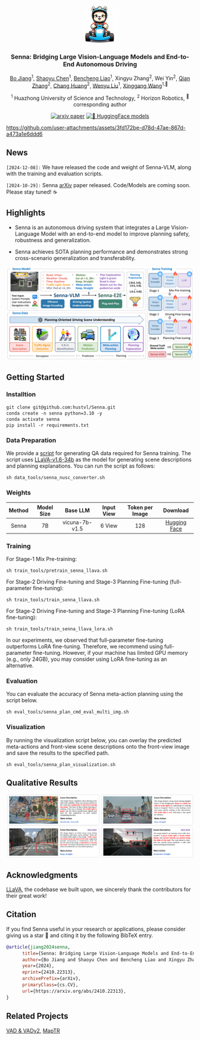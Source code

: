 <div align ="center">

<img src="./assets/logo.png" width="20%">
<h3> Senna: Bridging Large Vision-Language Models and End-to-End Autonomous Driving </h3>

[Bo Jiang](https://scholar.google.com/citations?user=UlDxGP0AAAAJ&hl=zh-CN)<sup>1</sup>, [Shaoyu Chen](https://scholar.google.com/citations?user=PIeNN2gAAAAJ&hl=en&oi=sra)<sup>1</sup>, [Bencheng Liao](https://scholar.google.com/citations?user=rUBdh_sAAAAJ&hl=zh-CN)<sup>1</sup>, Xingyu Zhang<sup>2</sup>, Wei Yin<sup>2</sup>, [Qian Zhang](https://scholar.google.com/citations?user=pCY-bikAAAAJ&hl=zh-CN)<sup>2</sup>, [Chang Huang](https://scholar.google.com/citations?user=IyyEKyIAAAAJ&hl=zh-CN)<sup>2</sup>, [Wenyu Liu](http://eic.hust.edu.cn/professor/liuwenyu/)<sup>1</sup>, [Xinggang Wang](https://xwcv.github.io/)<sup>1,📧</sup>

<sup>1</sup> Huazhong University of Science and Technology,
<sup>2</sup> Horizon Robotics,
<sup>📧</sup> corresponding author


[![arxiv paper](https://img.shields.io/badge/arXiv-Paper-red)](https://arxiv.org/abs/2410.22313)
[![🤗 HuggingFace models](https://img.shields.io/badge/HuggingFace🤗-Models-orange)](https://huggingface.co/rb93dett/Senna)
</div>


https://github.com/user-attachments/assets/3fd172be-d78d-47ae-867d-a473a1e6ddd6


## News

`[2024-12-08]:` We have released the code and weight of Senna-VLM, along with the training and evaluation scripts.

`[2024-10-29]:` Senna [arXiv](https://arxiv.org/abs/2410.22313) paper released. Code/Models are coming soon. Please stay tuned! ☕️


## Highlights

* Senna is an autonomous driving system that integrates a Large Vision-Language Model with an end-to-end model to improve planning safety, robustness and generalization.

* Senna achieves SOTA planning performance and demonstrates strong cross-scenario generalization and transferability.

<div align="center">
<img src="./assets/teaser.png">
</div>

## Getting Started
### Installtion
```shell
git clone git@github.com:hustvl/Senna.git
conda create -n senna python=3.10 -y
conda activate senna
pip install -r requirements.txt
```

### Data Preparation
We provide a [script](https://github.com/hustvl/Senna/blob/main/data_tools/senna_nusc_data_converter.py) for generating QA data required for Senna training. The script uses [LLaVA-v1.6-34b](https://huggingface.co/liuhaotian/llava-v1.6-34b) as the model for generating scene descriptions and planning explanations. You can run the script as follows:
```shell
sh data_tools/senna_nusc_converter.sh
```

### Weights

| Method | Model Size | Base LLM | Input View | Token per Image | Download |
| :---: | :---: | :---: | :---: |  :---: | :---: |
| Senna | 7B | vicuna-7b-v1.5 | 6 View | 128 | [Hugging Face](https://huggingface.co/rb93dett/Senna) |


### Training
For Stage-1 Mix Pre-training:
```shell
sh train_tools/pretrain_senna_llava.sh
```
For Stage-2 Driving Fine-tuning and Stage-3 Planning Fine-tuning (full-parameter fine-tuning):
```shell
sh train_tools/train_senna_llava.sh
```
For Stage-2 Driving Fine-tuning and Stage-3 Planning Fine-tuning (LoRA fine-tuning):
```shell
sh train_tools/train_senna_llava_lora.sh
```
In our experiments, we observed that full-parameter fine-tuning outperforms LoRA fine-tuning. Therefore, we recommend using full-parameter fine-tuning. However, if your machine has limited GPU memory (e.g., only 24GB), you may consider using LoRA fine-tuning as an alternative.

### Evaluation
You can evaluate the accuracy of Senna meta-action planning using the script below.
```shell
sh eval_tools/senna_plan_cmd_eval_multi_img.sh
```

### Visualization
By running the visualization script below, you can overlay the predicted meta-actions and front-view scene descriptions onto the front-view image and save the results to the specified path.
```shell
sh eval_tools/senna_plan_visualization.sh
```


## Qualitative Results



<div align="center">
<img src="./assets/vis.png">
</div>


## Acknowledgments

[LLaVA](https://github.com/haotian-liu/LLaVA), the codebase we built upon, we sincerely thank the contributors for their great work!

## Citation
If you find Senna useful in your research or applications, please consider giving us a star &#127775; and citing it by the following BibTeX entry.


```bibtex
@article{jiang2024senna,
      title={Senna: Bridging Large Vision-Language Models and End-to-End Autonomous Driving}, 
      author={Bo Jiang and Shaoyu Chen and Bencheng Liao and Xingyu Zhang and Wei Yin and Qian Zhang and Chang Huang and Wenyu Liu and Xinggang Wang},
      year={2024},
      eprint={2410.22313},
      archivePrefix={arXiv},
      primaryClass={cs.CV},
      url={https://arxiv.org/abs/2410.22313}, 
}
```

## Related Projects
[VAD & VADv2](https://github.com/hustvl/VAD), [MapTR](https://github.com/hustvl/MapTR)
